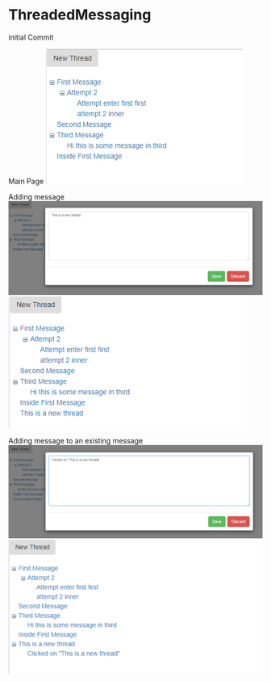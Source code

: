 # ThreadedMessaging
initial Commit

Main Page
![alt text](https://github.com/Thestouges/ThreadedMessaging/blob/master/ThreadedMessaging/Sample/page.PNG)

Adding message
![alt text](https://github.com/Thestouges/ThreadedMessaging/blob/master/ThreadedMessaging/Sample/page2.PNG)
![alt text](https://github.com/Thestouges/ThreadedMessaging/blob/master/ThreadedMessaging/Sample/page3.PNG)

Adding message to an existing message
![alt text](https://github.com/Thestouges/ThreadedMessaging/blob/master/ThreadedMessaging/Sample/page4.PNG)
![alt text](https://github.com/Thestouges/ThreadedMessaging/blob/master/ThreadedMessaging/Sample/page5.PNG)

